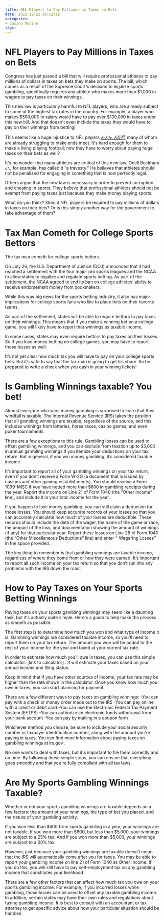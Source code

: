 ```yaml
---
title: NFL Players to Pay Millions in Taxes on Bets
date: 2022-12-22 06:52:16
categories:
- Casino Online
tags:
---
```



#  NFL Players to Pay Millions in Taxes on Bets

Congress has just passed a bill that will require professional athletes to pay millions of dollars in taxes on bets they make on sports. The bill, which comes as a result of the Supreme Court's decision to legalize sports gambling, specifically requires any athlete who makes more than $1,000 in wagers to pay taxes on their winnings.

This new law is particularly harmful to NFL players, who are already subject to some of the highest tax rates in the country. For example, a player who makes $500,000 in salary would have to pay over $100,000 in taxes under this new bill. And that doesn't even include the taxes they would have to pay on their winnings from betting!

This seems like a huge injustice to NFL players,[카지노 사이트](https://choegocasino.com/) many of whom are already struggling to make ends meet. It's hard enough for them to make a living playing football; now they have to worry about paying huge taxes on their bets as well?

It's no wonder that many athletes are critical of this new law. Odell Beckham Jr., for example, has called it "a travesty." He believes that athletes should not be penalized for engaging in something that is now perfectly legal.

Others argue that the new law is necessary in order to prevent corruption and cheating in sports. They believe that professional athletes should not be exempt from paying taxes just because they make money playing sports.

What do you think? Should NFL players be required to pay millions of dollars in taxes on their bets? Or is this simply another way for the government to take advantage of them?

#  Tax Man Cometh for College Sports Bettors

The tax man cometh for college sports bettors.

On July 26, the U.S. Department of Justice (DOJ) announced that it had reached a settlement with the four major pro sports leagues and the NCAA to allow states to legalize and regulate sports betting. As part of the settlement, the NCAA agreed to end its ban on college athletes’ ability to receive endorsement money from bookmakers.

While this was big news for the sports betting industry, it also has major implications for college sports fans who like to place bets on their favorite teams.

As part of the settlement, states will be able to require bettors to pay taxes on their winnings. This means that if you make a winning bet on a college game, you will likely have to report that winnings as taxable income.

In some cases, states may even require bettors to pay taxes on their losses. So if you lose money betting on college games, you may have to report those losses as well.

It’s not yet clear how much tax you will have to pay on your college sports bets. But it’s safe to say that the tax man is going to get his share. So be prepared to write a check when you cash in your winning tickets!

#  Is Gambling Winnings taxable? You bet!

Almost everyone who wins money gambling is surprised to learn that their windfall is taxable. The Internal Revenue Service (IRS) takes the position that all gambling winnings are taxable, regardless of the source, and this includes winnings from lotteries, horse races, casino games, and even poker tournaments.

There are a few exceptions to this rule. Gambling losses can be used to offset gambling winnings, and you can exclude from taxation up to $5,000 in annual gambling winnings if you itemize your deductions on your tax return. But in general, if you win money gambling, it’s considered taxable income.

It’s important to report all of your gambling winnings on your tax return, even if you don’t receive a Form W-2G (a document that is issued by casinos and other gaming establishments). You should receive a Form 1099-MISC if you have netted more than $600 in gambling receipts during the year. Report the income on Line 21 of Form 1040 (the “Other Income” line), and include it in your total income for the year.

If you happen to lose money gambling, you can still claim a deduction for those losses. You should keep accurate records of your losses so that you can accurately calculate how much of your losses are deductible. These records should include the date of the wager, the name of the game or race, the amount of the loss, and documentation showing the amount of winnings (if any) for that particular year. Report these losses on Line 28 of Form 1040 (the “Other Miscellaneous Deductions” line) and enter “-Wagering Losses” in the space provided.

The key thing to remember is that gambling winnings are taxable income, regardless of where they come from or how they were earned. It’s important to report all such income on your tax return so that you don’t run into any problems with the IRS down the road.

#  How to Pay Taxes on Your Sports Betting Winnings 

Paying taxes on your sports gambling winnings may seem like a daunting task, but it's actually quite simple. Here's a guide to help make the process as smooth as possible.

The first step is to determine how much you won and what type of income it is. Gambling winnings are considered taxable income, so you'll need to report them on your tax return. The amount you won will be added to the rest of your income for the year and taxed at your current tax rate.

In order to estimate how much you'll owe in taxes, you can use this simple calculator: [link to calculator] . It will estimate your taxes based on your annual income and filing status.

Keep in mind that if you have other sources of income, your tax rate may be higher than the rate shown in the calculator. Once you know how much you owe in taxes, you can start planning for payment.

There are a few different ways to pay taxes on gambling winnings: 
-You can pay with a check or money order made out to the IRS 
-You can pay online with a credit or debit card 
-You can use the Electronic Federal Tax Payment System (EFTPS) 
-You can authorize an electronic funds withdrawal from your bank account 
-You can pay by mailing in a coupon form

 Whichever method you choose, be sure to include your social security number or taxpayer identification number, along with the amount you're paying in taxes. You can find more information about paying taxes on gambling winnings at irs.gov .

No one wants to deal with taxes, but it's important to file them correctly and on time. By following these simple steps, you can ensure that everything goes smoothly and that you're fully compliant with all tax laws.

#  Are My Sports Gambling Winnings Taxable?

Whether or not your sports gambling winnings are taxable depends on a few factors: the amount of your winnings, the type of bet you placed, and the nature of your gambling activity.

If you won less than $600 from sports gambling in a year, your winnings are not taxable. If you won more than $600, but less than $5,000, your winnings are subject to a 25% tax. And if you won more than $5,000, your winnings are subject to a 30% tax.

However, just because your gambling winnings are taxable doesn’t mean that the IRS will automatically come after you for taxes. You may be able to report your gambling income on line 21 of Form 1040 as Other Income. If you do this, you will still have to pay self-employment tax on any gambling income that constitutes your livelihood.

There are a few other factors that can affect how much tax you owe on your sports gambling income. For example, if you incurred losses while gambling, those losses can be used to offset any taxable gambling income. In addition, certain states may have their own rules and regulations about taxing gambling income. It is best to consult with an accountant or tax attorney to get specific advice about how your particular situation should be handled.